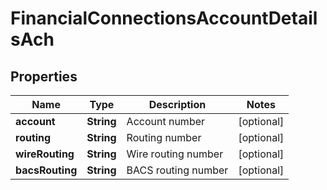 

# FinancialConnectionsAccountDetailsAch


## Properties

| Name | Type | Description | Notes |
|------------ | ------------- | ------------- | -------------|
|**account** | **String** | Account number |  [optional] |
|**routing** | **String** | Routing number |  [optional] |
|**wireRouting** | **String** | Wire routing number |  [optional] |
|**bacsRouting** | **String** | BACS routing number |  [optional] |




